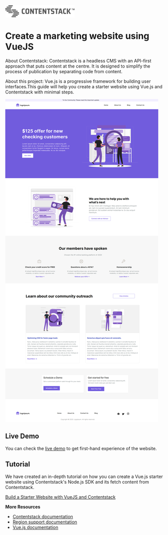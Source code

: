[![Contentstack Logo](/public/contentstack.png)](https://www.contentstack.com/)

# Create a marketing website using VueJS

About Contentstack: Contentstack is a headless CMS with an API-first approach that puts content at the centre. It is designed to simplify the process of publication by separating code from content.

About this project: Vue.js is a progressive framework for building user interfaces.This guide will help you create a starter website using Vue.js and Contentstack with minimal steps. 

![contentstack-vuejs-starter-app](/public/readme.png)

## Live Demo

You can check the [live demo](https://contentstack-vuejs-starter-app.vercel.app/) to get first-hand experience of the website.

## Tutorial

We have created an in-depth tutorial on how you can create a Vue.js starter website using Contentstack's Node.js SDK and its fetch content from Contentstack.

[Build a Starter Website with VueJS and Contentstack](https://www.contentstack.com/docs/developers/sample-apps/build-a-starter-website-using-vue-js-and-contentstack/)

**More Resources**

- [Contentstack documentation](https://www.contentstack.com/docs/)
- [Region support documentation](https://www.contentstack.com/docs/developers/selecting-region-in-contentstack-starter-apps)
- [Vue.js documentation](https://v3.vuejs.org/guide/introduction.html)